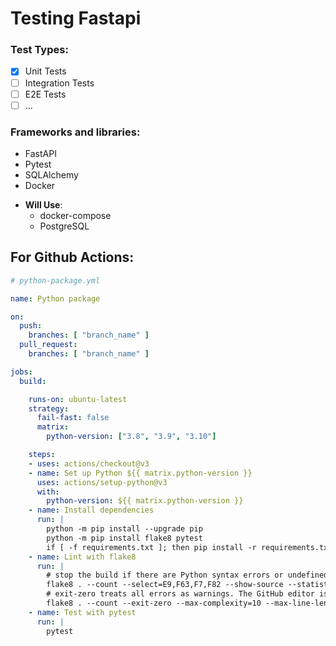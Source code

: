 # Testing Fastapi

### Test Types:
- [x] Unit Tests
- [ ] Integration Tests
- [ ] E2E Tests
- [ ] ...

### Frameworks and libraries:

- FastAPI
- Pytest
- SQLAlchemy
- Docker
* **Will Use**:
  - docker-compose
  - PostgreSQL

## For Github Actions:
```yml
# python-package.yml

name: Python package

on:
  push:
    branches: [ "branch_name" ]
  pull_request:
    branches: [ "branch_name" ]

jobs:
  build:

    runs-on: ubuntu-latest
    strategy:
      fail-fast: false
      matrix:
        python-version: ["3.8", "3.9", "3.10"]

    steps:
    - uses: actions/checkout@v3
    - name: Set up Python ${{ matrix.python-version }}
      uses: actions/setup-python@v3
      with:
        python-version: ${{ matrix.python-version }}
    - name: Install dependencies
      run: |
        python -m pip install --upgrade pip
        python -m pip install flake8 pytest
        if [ -f requirements.txt ]; then pip install -r requirements.txt; fi
    - name: Lint with flake8
      run: |
        # stop the build if there are Python syntax errors or undefined names
        flake8 . --count --select=E9,F63,F7,F82 --show-source --statistics
        # exit-zero treats all errors as warnings. The GitHub editor is 127 chars wide
        flake8 . --count --exit-zero --max-complexity=10 --max-line-length=127 --statistics
    - name: Test with pytest
      run: |
        pytest
```
